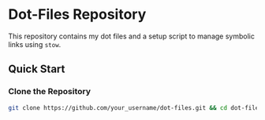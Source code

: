 # Dot-Files Repository

This repository contains my dot files and a setup script to manage symbolic links using `stow`.

## Quick Start

### Clone the Repository

```bash
git clone https://github.com/your_username/dot-files.git && cd dot-files && ./setup.sh


